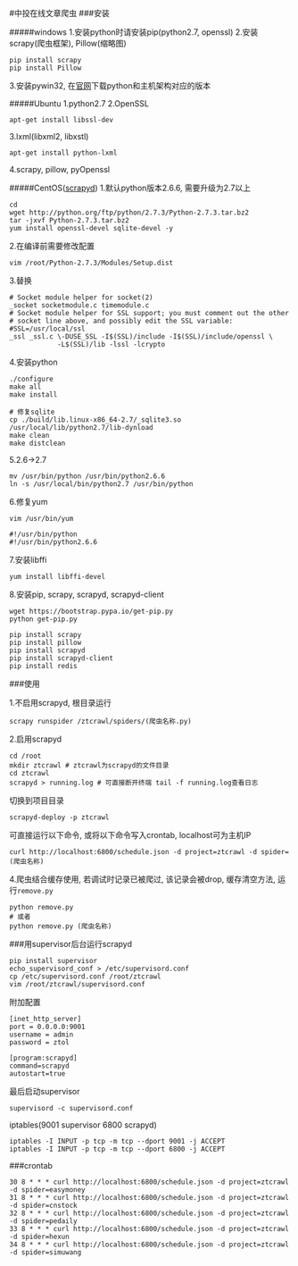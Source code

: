 #中投在线文章爬虫
###安装

#####windows
1.安装python时请安装pip(python2.7, openssl)
2.安装scrapy(爬虫框架), Pillow(缩略图)
```
pip install scrapy
pip install Pillow
```
3.安装pywin32, 在[官网](http://python.org/download/)下载python和主机架构对应的版本

#####Ubuntu
1.python2.7
2.OpenSSL
```
apt-get install libssl-dev
```
3.lxml(libxml2, libxstl)
```
apt-get install python-lxml
```
4.scrapy, pillow, pyOpenssl

#####CentOS([scrapyd](http://scrapyd.readthedocs.org/en/latest/))
1.默认python版本2.6.6, 需要升级为2.7以上
```
cd
wget http://python.org/ftp/python/2.7.3/Python-2.7.3.tar.bz2
tar -jxvf Python-2.7.3.tar.bz2
yum install openssl-devel sqlite-devel -y
```
2.在编译前需要修改配置
```
vim /root/Python-2.7.3/Modules/Setup.dist
```
3.替换
```
# Socket module helper for socket(2) 
_socket socketmodule.c timemodule.c 
# Socket module helper for SSL support; you must comment out the other 
# socket line above, and possibly edit the SSL variable: #SSL=/usr/local/ssl 
_ssl _ssl.c \-DUSE_SSL -I$(SSL)/include -I$(SSL)/include/openssl \ 
            -L$(SSL)/lib -lssl -lcrypto
```
4.安装python
```
./configure 
make all 
make install
```
```
# 修复sqlite
cp ./build/lib.linux-x86_64-2.7/_sqlite3.so /usr/local/lib/python2.7/lib-dynload
make clean 
make distclean
```
5.2.6->2.7
```
mv /usr/bin/python /usr/bin/python2.6.6
ln -s /usr/local/bin/python2.7 /usr/bin/python
```
6.修复yum
```
vim /usr/bin/yum

#!/usr/bin/python
#!/usr/bin/python2.6.6
```
7.安装libffi
```
yum install libffi-devel
```
8.安装pip, scrapy, scrapyd, scrapyd-client
```
wget https://bootstrap.pypa.io/get-pip.py
python get-pip.py

pip install scrapy
pip install pillow
pip install scrapyd
pip install scrapyd-client
pip install redis
```


###使用

1.不启用scrapyd, 根目录运行
```
scrapy runspider /ztcrawl/spiders/(爬虫名称.py)
```
2.启用scrapyd
```
cd /root
mkdir ztcrawl # ztcrawl为scrapyd的文件目录
cd ztcrawl
scrapyd > running.log # 可直接断开终端 tail -f running.log查看日志 
```
切换到项目目录
```
scrapyd-deploy -p ztcrawl
```
可直接运行以下命令, 或将以下命令写入crontab, localhost可为主机IP
```
curl http://localhost:6800/schedule.json -d project=ztcrawl -d spider=(爬虫名称)
```

4.爬虫结合缓存使用, 若调试时记录已被爬过, 该记录会被drop, 缓存清空方法, 运行`remove.py`
```
python remove.py
# 或者
python remove.py (爬虫名称)
```

###用supervisor后台运行scrapyd
```
pip install supervisor
echo_supervisord_conf > /etc/supervisord.conf
cp /etc/supervisord.conf /root/ztcrawl
vim /root/ztcrawl/supervisord.conf
```
附加配置
```
[inet_http_server]
port = 0.0.0.0:9001
username = admin
password = ztol

[program:scrapyd]
command=scrapyd
autostart=true
```
最后启动supervisor
```
supervisord -c supervisord.conf
```
iptables(9001 supervisor 6800 scrapyd)
```
iptables -I INPUT -p tcp -m tcp --dport 9001 -j ACCEPT
iptables -I INPUT -p tcp -m tcp --dport 6800 -j ACCEPT
```
###crontab
```
30 8 * * * curl http://localhost:6800/schedule.json -d project=ztcrawl -d spider=easymoney
31 8 * * * curl http://localhost:6800/schedule.json -d project=ztcrawl -d spider=cnstock
32 8 * * * curl http://localhost:6800/schedule.json -d project=ztcrawl -d spider=pedaily
33 8 * * * curl http://localhost:6800/schedule.json -d project=ztcrawl -d spider=hexun
34 8 * * * curl http://localhost:6800/schedule.json -d project=ztcrawl -d spider=simuwang
```